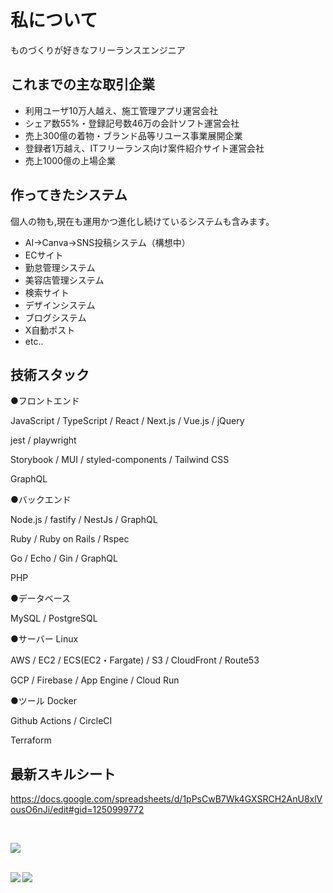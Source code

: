 # 私について

ものづくりが好きなフリーランスエンジニア

## これまでの主な取引企業

- 利用ユーザ10万人越え、施工管理アプリ運営会社
- シェア数55%・登録記号数46万の会計ソフト運営会社
- 売上300億の着物・ブランド品等リユース事業展開企業
- 登録者1万越え、ITフリーランス向け案件紹介サイト運営会社
- 売上1000億の上場企業

## 作ってきたシステム
個人の物も,現在も運用かつ進化し続けているシステムも含みます。

- AI→Canva→SNS投稿システム（構想中）
- ECサイト
- 勤怠管理システム
- 美容店管理システム
- 検索サイト
- デザインシステム
- ブログシステム
- X自動ポスト
- etc..

## 技術スタック

●フロントエンド

JavaScript / TypeScript / React / Next.js / Vue.js / jQuery 

jest / playwright

Storybook / MUI / styled-components / Tailwind CSS

GraphQL

●バックエンド

Node.js / fastify / NestJs / GraphQL

Ruby / Ruby on Rails / Rspec 

Go / Echo / Gin / GraphQL

PHP

●データベース

MySQL / PostgreSQL

●サーバー
Linux 

AWS / EC2 / ECS(EC2・Fargate) / S3 / CloudFront / Route53 

GCP / Firebase / App Engine / Cloud Run

●ツール
Docker

Github Actions / CircleCI

Terraform

## 最新スキルシート

https://docs.google.com/spreadsheets/d/1pPsCwB7Wk4GXSRCH2AnU8xlVousO6nJi/edit#gid=1250999772

<br/>

![](http://github-profile-summary-cards.vercel.app/api/cards/profile-details?username=takeruun&theme=github)

<br/>

<a href="https://github.com/anuraghazra/github-readme-stats">
  <img align="left" src="https://github-readme-stats.vercel.app/api?username=takeruun&show_icons=true&count_private=true" />
</a>
<a href="https://github.com/anuraghazra/github-readme-stats">
  <img align="left" src="https://github-readme-stats.vercel.app/api/top-langs/?username=takeruun" />
</a>
